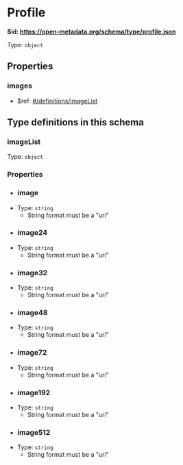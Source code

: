 # Profile

<b id="https/open-metadata.org/schema/type/profile.json">&#36;id: https://open-metadata.org/schema/type/profile.json </b>

Type: `object`

## Properties
### images
 - &#36;ref: [#/definitions/imageList](#imagelist)


## Type definitions in this schema
### imageList

Type: `object`

### Properties
 - ### image
 - Type: `string`
	 - String format must be a "uri"
 - ### image24
 - Type: `string`
	 - String format must be a "uri"
 - ### image32
 - Type: `string`
	 - String format must be a "uri"
 - ### image48
 - Type: `string`
	 - String format must be a "uri"
 - ### image72
 - Type: `string`
	 - String format must be a "uri"
 - ### image192
 - Type: `string`
	 - String format must be a "uri"
 - ### image512
 - Type: `string`
	 - String format must be a "uri"


